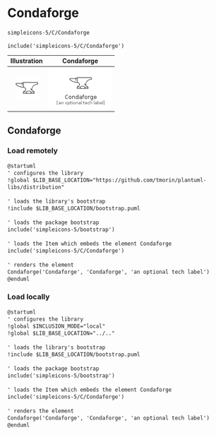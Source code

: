 # Condaforge


```text
simpleicons-5/C/Condaforge
```

```text
include('simpleicons-5/C/Condaforge')
```



| Illustration | Condaforge |
| :---: | :---: |
| ![illustration for Illustration](../../simpleicons-5/C/Condaforge.png) | ![illustration for Condaforge](../../simpleicons-5/C/Condaforge.Local.png) |




## Condaforge

### Load remotely
```plantuml
@startuml
' configures the library
!global $LIB_BASE_LOCATION="https://github.com/tmorin/plantuml-libs/distribution"

' loads the library's bootstrap
!include $LIB_BASE_LOCATION/bootstrap.puml

' loads the package bootstrap
include('simpleicons-5/bootstrap')

' loads the Item which embeds the element Condaforge
include('simpleicons-5/C/Condaforge')

' renders the element
Condaforge('Condaforge', 'Condaforge', 'an optional tech label')
@enduml
```

### Load locally
```plantuml
@startuml
' configures the library
!global $INCLUSION_MODE="local"
!global $LIB_BASE_LOCATION="../.."

' loads the library's bootstrap
!include $LIB_BASE_LOCATION/bootstrap.puml

' loads the package bootstrap
include('simpleicons-5/bootstrap')

' loads the Item which embeds the element Condaforge
include('simpleicons-5/C/Condaforge')

' renders the element
Condaforge('Condaforge', 'Condaforge', 'an optional tech label')
@enduml
```

